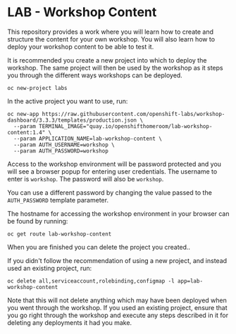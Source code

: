 LAB - Workshop Content
======================

This repository provides a work where you will learn how to create and structure the content for your own workshop. You will also learn how to deploy your workshop content to be able to test it.

It is recommended you create a new project into which to deploy the workshop. The same project will then be used by the workshop as it steps you through the different ways workshops can be deployed.

```
oc new-project labs
```

In the active project you want to use, run:

```
oc new-app https://raw.githubusercontent.com/openshift-labs/workshop-dashboard/3.3.3/templates/production.json \
  --param TERMINAL_IMAGE="quay.io/openshifthomeroom/lab-workshop-content:1.4" \
  --param APPLICATION_NAME=lab-workshop-content \
  --param AUTH_USERNAME=workshop \
  --param AUTH_PASSWORD=workshop
```

Access to the workshop environment will be password protected and you will see a browser popup for entering user credentials. The username to enter is `workshop`. The password will also be `workshop`.

You can use a different password by changing the value passed to the `AUTH_PASSWORD` template parameter.

The hostname for accessing the workshop environment in your browser can be found by running:

```
oc get route lab-workshop-content
```

When you are finished you can delete the project you created..

If you didn't follow the recommendation of using a new project, and instead used an existing project, run:

```
oc delete all,serviceaccount,rolebinding,configmap -l app=lab-workshop-content
```

Note that this will not delete anything which may have been deployed when you went through the workshop. If you used an existing project, ensure that you go right through the workshop and execute any steps described in it for deleting any deployments it had you make.
